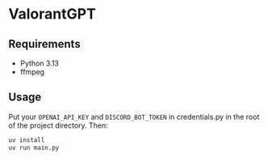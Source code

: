 # ValorantGPT

## Requirements

- Python 3.13
- ffmpeg

## Usage

Put your `OPENAI_API_KEY` and `DISCORD_BOT_TOKEN` in credentials.py in the root of the project directory. Then:

```bash
uv install
uv run main.py
```
